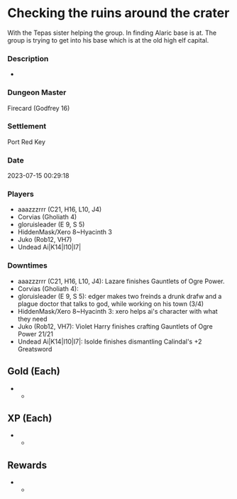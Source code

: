 # Checking the ruins around the crater
With the Tepas sister helping the group. In finding Alaric base is at. The group is trying to get into his base which is at the old high elf capital.
### Description
-
### Dungeon Master
Firecard (Godfrey 16)
### Settlement
Port Red Key
### Date
2023-07-15 00:29:18
### Players
* aaazzzrrr (C21, H16, L10, J4)
* Corvias (Gholiath 4)
* gloruisleader (E 9, S 5)
* HiddenMask/Xero 8~Hyacinth 3
* Juko (Rob12, VH7)
* Undead Ai|K14|I10|I7|
### Downtimes
* aaazzzrrr (C21, H16, L10, J4): Lazare finishes Gauntlets of Ogre Power.
* Corvias (Gholiath 4): 
* gloruisleader (E 9, S 5): edger makes two freinds a drunk drafw and a plague doctor that talks to god, while working on his town (3/4)
* HiddenMask/Xero 8~Hyacinth 3: xero helps ai's character with what they need
* Juko (Rob12, VH7): Violet Harry finishes crafting Gauntlets of Ogre Power 21/21
* Undead Ai|K14|I10|I7|: Isolde finishes dismantling Calindal's +2 Greatsword
## Gold (Each)
* -
## XP (Each)
* -
## Rewards
* -